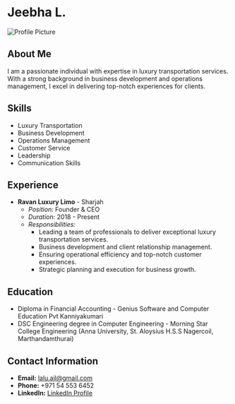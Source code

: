 # Jeebha L.

![Profile Picture](url_to_your_profile_picture.jpg)

## About Me
I am a passionate individual with expertise in luxury transportation services. With a strong background in business development and operations management, I excel in delivering top-notch experiences for clients.

## Skills
- Luxury Transportation
- Business Development
- Operations Management
- Customer Service
- Leadership
- Communication Skills

## Experience
- **Ravan Luxury Limo** - Sharjah
  - *Position:* Founder & CEO
  - *Duration:* 2018 - Present
  - *Responsibilities:*
    - Leading a team of professionals to deliver exceptional luxury transportation services.
    - Business development and client relationship management.
    - Ensuring operational efficiency and top-notch customer experiences.
    - Strategic planning and execution for business growth.

## Education
- Diploma in Financial Accounting - Genius Software and Computer Education Pvt Kanniyakumari
- DSC Engineering degree in Computer Engineering - Morning Star College Engineering (Anna University, St. Aloysius H.S.S Nagercoil, Marthandamthurai)

## Contact Information
- **Email:** lalu.ajl@gmail.com
- **Phone:** +971 54 553 6452
- **LinkedIn:** [LinkedIn Profile](https://www.linkedin.com/in/lalu-babu-ravananlimo)
